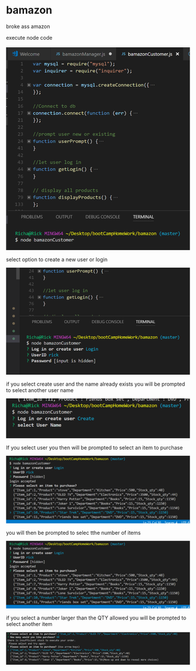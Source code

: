 # bamazon
broke ass amazon

execute node code

![node login](images/executeFIle.png)

select option to create a new user or login

![node login](/images/Login.png)

if you select create user and the name already exists you will be prompted to select another user name

![node login](/images/createUser.png)

If you select user you then will be prompted to select an item to purchase

![node login](/images/selectItemToBuy.png)

you will then be prompted to selec tthe number of items

![node login](images/selectItemToBuy.png)

if you select a number larger than the QTY allowed you will be prompted to select another item

![node login](images/toManyOrdered.png)

